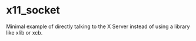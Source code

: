# x11_socket
Minimal example of directly talking to the X Server instead of using a library like xlib or xcb.
